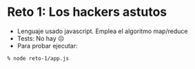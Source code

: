 # Reto 1: Los hackers astutos
- Lenguaje usado javascript. Emplea el algoritmo map/reduce
- Tests: No hay ☹
- Para probar ejecutar:
~~~
% node reto-1/app.js
~~~